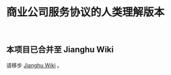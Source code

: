 # 商业公司服务协议的人类理解版本

<br />

## 本项目已合并至 Jianghu Wiki

请移步 [Jianghu Wiki](https://wiki.lioil.live/dp/i-dont-wanna-read-it/) 。
